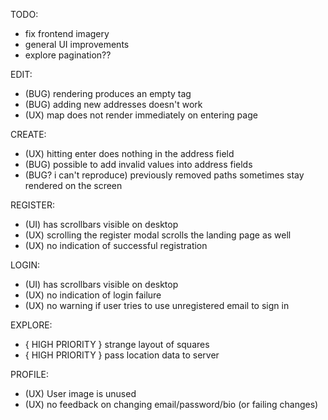 TODO:
- fix frontend imagery
- general UI improvements
- explore pagination??

EDIT: 
- (BUG) rendering produces an empty tag
- (BUG) adding new addresses doesn't work
- (UX) map does not render immediately on entering page

CREATE: 
- (UX) hitting enter does nothing in the address field
- (BUG) possible to add invalid values into address fields
- (BUG? i can't reproduce) previously removed paths sometimes stay rendered on the screen

REGISTER:
- (UI) has scrollbars visible on desktop
- (UX) scrolling the register modal scrolls the landing page as well
- (UX) no indication of successful registration

LOGIN:
- (UI) has scrollbars visible on desktop
- (UX) no indication of login failure
- (UX) no warning if user tries to use unregistered email to sign in

EXPLORE:
- { HIGH PRIORITY } strange layout of squares
- { HIGH PRIORITY } pass location data to server

PROFILE:
- (UX) User image is unused
- (UX) no feedback on changing email/password/bio (or failing changes)